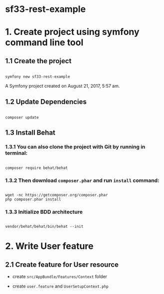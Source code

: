 sf33-rest-example
=================

# 1. Create project using symfony command line tool

## 1.1 Create the project

<code>
symfony new sf33-rest-example
</code>

A Symfony project created on August 21, 2017, 5:57 am.

## 1.2 Update Dependencies

<code>
composer update
</code>


## 1.3 Install Behat

### 1.3.1 You can also clone the project with Git by running in terminal:

<code>
composer require behat/behat
</code>

### 1.3.2 Then download `composer.phar` and run `install` command:

<code>
wget -nc https://getcomposer.org/composer.phar
php composer.phar install
</code>

### 1.3.3 Initialize BDD architecture

<code>
vendor/behat/behat/bin/behat --init
</code>

# 2. Write User feature

## 2.1 Create feature for User resource

- create `src/AppBundle/Features/Context` folder 

- create `user.feature` and `UserSetupContext.php`
